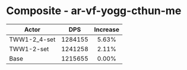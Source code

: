 # Composite - ar-vf-yogg-cthun-me
| Actor | DPS | Increase |
|---|:---:|:---:|
|TWW1-2_4-set|1284155|5.63%|
|TWW1-2-set|1241258|2.11%|
|Base|1215655|0.00%|
